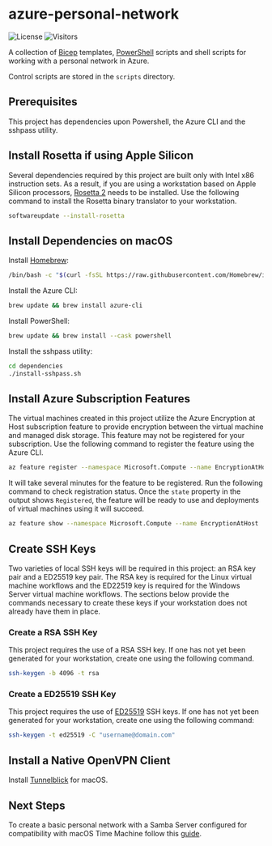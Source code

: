# azure-personal-network

![License](https://img.shields.io/badge/License-MIT-blue)
![Visitors](https://visitor-badge.laobi.icu/badge?page_id=jpfulton.azure-personal-network)

A collection of
[Bicep](https://learn.microsoft.com/en-us/azure/azure-resource-manager/bicep/overview?tabs=bicep)
templates,
[PowerShell](https://learn.microsoft.com/en-us/powershell/)
scripts and shell scripts for working with a personal network in Azure.

Control scripts are stored in the `scripts` directory.

## Prerequisites

This project has dependencies upon Powershell, the Azure CLI and the sshpass utility.

## Install Rosetta if using Apple Silicon

Several dependencies required by this project are built only with Intel x86
instruction sets. As a result, if you are using a workstation based on Apple Silicon
processors, [Rosetta 2](<https://en.wikipedia.org/wiki/Rosetta_(software)>) needs to
be installed. Use the following command to install the Rosetta binary translator
to your workstation.

```bash
softwareupdate --install-rosetta
```

## Install Dependencies on macOS

Install [Homebrew](https://brew.sh):

```bash
/bin/bash -c "$(curl -fsSL https://raw.githubusercontent.com/Homebrew/install/HEAD/install.sh)"
```

Install the Azure CLI:

```bash
brew update && brew install azure-cli
```

Install PowerShell:

```bash
brew update && brew install --cask powershell
```

Install the sshpass utility:

```bash
cd dependencies
./install-sshpass.sh
```

## Install Azure Subscription Features

The virtual machines created in this project utilize the Azure Encryption at Host
subscription feature to provide encryption between the virtual machine and managed
disk storage. This feature may not be registered for your subscription. Use the
following command to register the feature using the Azure CLI.

```bash
az feature register --namespace Microsoft.Compute --name EncryptionAtHost
```

It will take several minutes for the feature to be registered. Run the following
command to check registration status. Once the `state` property in the output
shows `Registered`, the feature will be ready to use and deployments of
virtual machines using it will succeed.

```bash
az feature show --namespace Microsoft.Compute --name EncryptionAtHost
```

## Create SSH Keys

Two varieties of local SSH keys will be required in this project:
an RSA key pair and a ED25519 key pair. The RSA key is required for the Linux
virtual machine workflows and the ED22519 key is required for the Windows Server
virtual machine workflows. The sections below provide the commands necessary
to create these keys if your workstation does not already have them in place.

### Create a RSA SSH Key

This project requires the use of a RSA SSH key. If one has not yet
been generated for your workstation, create one using the following
command.

```bash
ssh-keygen -b 4096 -t rsa
```

### Create a ED25519 SSH Key

This project requires the use of
[ED25519](https://statistics.berkeley.edu/computing/ssh-keys)
SSH keys. If one has not yet been generated for your workstation,
create one using the following command:

```bash
ssh-keygen -t ed25519 -C "username@domain.com"
```

## Install a Native OpenVPN Client

Install [Tunnelblick](https://tunnelblick.net/downloads.html) for macOS.

## Next Steps

To create a basic personal network with a Samba Server configured for
compatibility with macOS Time Machine follow this [guide](SETUP_BASIC_NETWORK.md).
